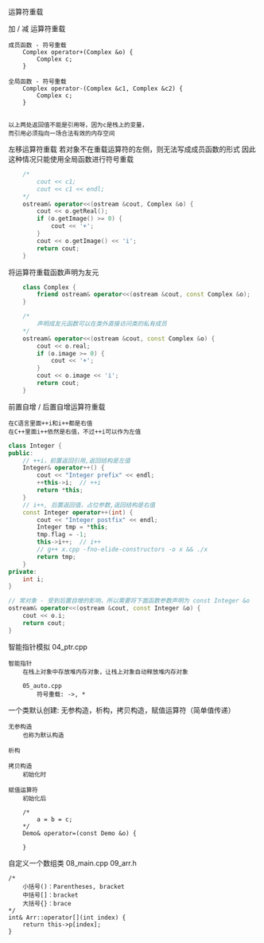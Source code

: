 


运算符重载



加 / 减 运算符重载
    
    成员函数 - 符号重载
        Complex operator+(Complex &o) {
            Complex c;
        }

    全局函数 - 符号重载
        Complex operator-(Complex &c1, Complex &c2) {
            Complex c;
        }


    以上两处返回值不能是引用呀，因为c是栈上的变量，
    而引用必须指向一场合法有效的内存空间



左移运算符重载
    若对象不在重载运算符的左侧，则无法写成成员函数的形式
    因此这种情况只能使用全局函数进行符号重载

```c++
    /*
        cout << c1;
        cout << c1 << endl;
    */
    ostream& operator<<(ostream &cout, Complex &o) {
        cout << o.getReal();
        if (o.getImage() >= 0) {
            cout << '+';
        }
        cout << o.getImage() << 'i';
        return cout;
    }
```



将运算符重载函数声明为友元
```c++
    class Complex {
        friend ostream& operator<<(ostream &cout, const Complex &o);
    }

    /*
        声明成友元函数可以在类外直接访问类的私有成员
    */
    ostream& operator<<(ostream &cout, const Complex &o) {
        cout << o.real;
        if (o.image >= 0) {
            cout << '+';
        }
        cout << o.image << 'i';
        return cout;
    }
```



前置自增 / 后置自增运算符重载

    在C语言里面++i和i++都是右值
    在C++里面i++依然是右值，不过++i可以作为左值

```c++
class Integer {
public:
    // ++i，前置返回引用,返回结构是左值
    Integer& operator++() {
        cout << "Integer prefix" << endl;
        ++this->i;  // ++i
        return *this;
    }
    // i++, 后置返回值，占位参数,返回结构是右值
    const Integer operator++(int) {
        cout << "Integer postfix" << endl;
        Integer tmp = *this;
        tmp.flag = -1;
        this->i++;  // i++
        // g++ x.cpp -fno-elide-constructors -o x && ./x
        return tmp;
    }
private:
    int i;
}

// 常对象 - 受到后置自增的影响，所以需要将下面函数参数声明为 const Integer &o
ostream& operator<<(ostream &cout, const Integer &o) {
    cout << o.i;
    return cout;
}
```




智能指针模拟
    04_ptr.cpp

    智能指针
        在栈上对象中存放堆内存对象，让栈上对象自动释放堆内存对象

        05_auto.cpp
            符号重载: ->, *





一个类默认创建: 无参构造，析构，拷贝构造，赋值运算符（简单值传递）

    无参构造
        也称为默认构造

    析构

    拷贝构造
        初始化时

    赋值运算符
        初始化后

        /*
            a = b = c;
        */
        Demo& operator=(const Demo &o) {

        }




自定义一个数组类
    08_main.cpp
    09_arr.h

    /*
        小括号()：Parentheses, bracket
        中括号[]：bracket
        大括号{}：brace
    */
    int& Arr::operator[](int index) {
        return this->p[index];
    }

